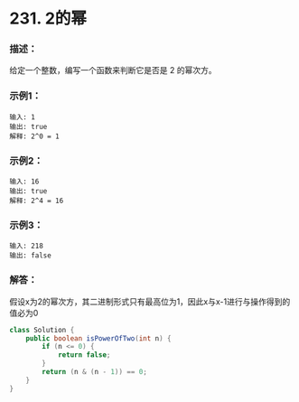 # 231. 2的幂

### 描述：
给定一个整数，编写一个函数来判断它是否是 2 的幂次方。
### 示例1：
```
输入: 1
输出: true
解释: 2^0 = 1
```
### 示例2：
```
输入: 16
输出: true
解释: 2^4 = 16
```
### 示例3：
```
输入: 218
输出: false
```
### 解答：
假设x为2的幂次方，其二进制形式只有最高位为1，因此x与x-1进行与操作得到的值必为0
```java
class Solution {
    public boolean isPowerOfTwo(int n) {
        if (n <= 0) {
            return false;
        }
        return (n & (n - 1)) == 0;
    }
}
```
